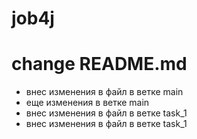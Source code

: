 # job4j

# change README.md

- внес изменения в файл в ветке main
- еще изменения в ветке main
- внес изменения в файл в ветке task_1
- внес изменения в файл в ветке task_1
